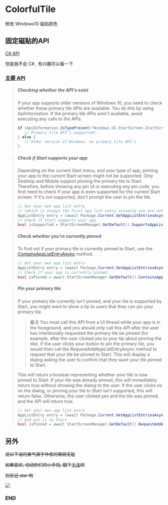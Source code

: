 # ColorfulTile
修改 Windows10 磁贴颜色

## 固定磁贴的API
[C# API](https://docs.microsoft.com/zh-cn/windows/uwp/design/shell/tiles-and-notifications/creating-tiles "固定磁贴的API")

但是我不会 C# , 有兴趣可以看一下

### [主要 API](https://docs.microsoft.com/zh-cn/windows/uwp/design/shell/tiles-and-notifications/primary-tile-apis "点击传送")

> ##### Checking whether the API&apos;s exist
> If your app supports older versions of Windows 10, you need to check whether these primary tile APIs are available. You do this by using ApiInformation. If the primary tile APIs aren&apos;t available, avoid executing any calls to the APIs.
> ```C#
> if (ApiInformation.IsTypePresent("Windows.UI.StartScreen.StartScreenManager")) {
>    // Primary tile API's supported!
> } else {
>    // Older version of Windows, no primary tile API's
> }
> ```

> ##### Check if Start supports your app
> Depending on the current Start menu, and your type of app, pinning your app to the current Start screen might not be supported. Only Desktop and Mobile support pinning the primary tile to Start. Therefore, before showing any pin UI or executing any pin code, you first need to check if your app is even supported for the current Start screen. If it&apos;s not supported, don&apos;t prompt the user to pin the tile.
> ```C#
> // Get your own app list entry
> // (which is always the first app list entry assuming you are not a multi-app package)
> AppListEntry entry = (await Package.Current.GetAppListEntriesAsync())[0];
> // Check if Start supports your app
> bool isSupported = StartScreenManager.GetDefault().SupportsAppListEntry(entry);
> ```

> ##### Check whether you&apos;re currently pinned
> To find out if your primary tile is currently pinned to Start, use the [ContainsAppListEntryAsync](https://docs.microsoft.com/zh-cn/uwp/api/windows.ui.startscreen.startscreenmanager#Windows_UI_StartScreen_StartScreenManager_ContainsAppListEntryAsync_Windows_ApplicationModel_Core_AppListEntry_) method.
> ```C#
> // Get your own app list entry
> AppListEntry entry = (await Package.Current.GetAppListEntriesAsync())[0];
> // Check if your app is currently pinned
> bool isPinned = await StartScreenManager.GetDefault().ContainsAppListEntryAsync(entry);
> ```

> ##### Pin your primary tile
> If your primary tile currently isn&apos;t pinned, and your tile is supported by Start, you might want to show a tip to users that they can pin your primary tile.
>
>> 备注
>> You must call this API from a UI thread while your app is in the foreground, and you should only call this API after the user has intentionally requested the primary tile be pinned (for example, after the user clicked yes to your tip about pinning the tile).
> If the user clicks your button to pin the primary tile, you would then call the RequestAddAppListEntryAsync method to request that your tile be pinned to Start. This will display a dialog asking the user to confirm that they want your tile pinned to Start.
>
> This will return a boolean representing whether your tile is now pinned to Start. If your tile was already pinned, this will immediately return true without showing the dialog to the user. If the user clicks no on the dialog, or pinning your tile to Start isn&apos;t supported, this will return false. Otherwise, the user clicked yes and the tile was pinned, and the API will return true.
> ```C#
> // Get your own app list entry
> AppListEntry entry = (await Package.Current.GetAppListEntriesAsync())[0];
> // And pin it to Start
> bool isPinned = await StartScreenManager.GetDefault().RequestAddAppListEntryAsync(entry);
> ```

## 另外
~~说以下话的勇气源于作者的厚颜无耻~~

~~如果喜欢, 动动你们的小手指, 戳下[关注](https://space.bilibili.com/329963941 "传送到 Bilibili")呗~~

~~别忘记 star 哟~~

[![](https://timgsa.baidu.com/timg?image&quality=80&size=b9999_10000&sec=1561728135184&di=c013039d916dd8a2cfc7f3327bfd1ad4&imgtype=0&src=http%3A%2F%2Fhbimg.b0.upaiyun.com%2F7ec454481a2d8d45fcb0d51de1e6fc0438e5419f13ade-eWmT1w_fw658)](https://space.bilibili.com/329963941)

### END
